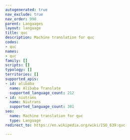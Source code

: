 ```yaml
---
autogenerated: true
nav_exclude: true
nav_order: 998
parent: Languages
layout: language
title: quc
description: Machine translation for quc
codes:
- quc
names:
- quc
family: []
scripts: []
typology: []
territories: []
supported_apis:
- id: alibaba
  name: Alibaba Translate
  supported_language_count: 212
- id: niutrans
  name: Niutrans
  supported_language_count: 381
seo:
  name: Machine translation for quc
  type: Language
redirect_to: https://en.wikipedia.org/wiki/ISO_639:quc

---
```



